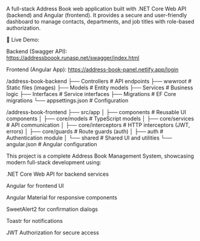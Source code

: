 A full-stack Address Book web application built with .NET Core Web API (backend) and Angular (frontend).
It provides a secure and user-friendly dashboard to manage contacts, departments, and job titles with role-based authorization.

🔗 Live Demo:

Backend (Swagger API): https://addressboook.runasp.net/swagger/index.html

Frontend (Angular App): https://address-book-panel.netlify.app/login

/address-book-backend
├── Controllers       # API endpoints
├── wwwroot           # Static files (images)
├── Models            # Entity models
├── Services          # Business logic
├── Interfaces        # Service interfaces
├── Migrations        # EF Core migrations
└── appsettings.json  # Configuration

/address-book-frontend
├── src/app
│   ├── components        # Reusable UI components
│   ├── core/models       # TypeScript models
│   ├── core/services     # API communication
│   ├── core/interceptors # HTTP interceptors (JWT, errors)
│   ├── core/guards       # Route guards (auth)
│   ├── auth              # Authentication module
│   └── shared            # Shared UI and utilities
└── angular.json          # Angular configuration


This project is a complete Address Book Management System, showcasing modern full-stack development using:

.NET Core Web API for backend services

Angular for frontend UI

Angular Material for responsive components

SweetAlert2 for confirmation dialogs

Toastr for notifications

JWT Authorization for secure access
